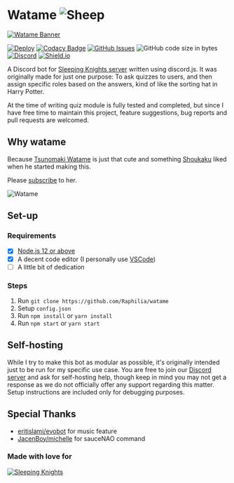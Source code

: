 # Watame ![Sheep](https://cdn.discordapp.com/emojis/684213920319537195.gif?v=1&size=40)

[![Watame Banner](https://i.postimg.cc/kGjccYP9/watame-banner.jpg)](https://www.youtube.com/channel/UCqm3BQLlJfvkTsX_hvm0UmA)

[![Deploy](https://img.shields.io/github/workflow/status/Raphilia/watame/Deploy/production?logo=github)](https://github.com/Raphilia/watame/actions) [![Codacy Badge](https://app.codacy.com/project/badge/Grade/afee7f296d044651b82699b23b0cf5cd)](https://www.codacy.com/manual/Raphilia/watame/dashboard?utm_source=github.com&utm_medium=referral&utm_content=Raphilia/watame&utm_campaign=Badge_Grade) [![GitHub Issues](https://img.shields.io/github/issues/raphilia/watame)](https://github.com/Raphilia/watame/issues) ![GitHub code size in bytes](https://img.shields.io/github/languages/code-size/raphilia/watame) [![Discord](https://img.shields.io/discord/616969119685935162?color=%237289da&label=chat&logo=discord&logoColor=white)](https://sleepingknights.moe/discord) [![Shield.io](https://img.shields.io/badge/open%20source-%E2%9D%A4-cyan?url=shields.io)](https://shields.io)

A Discord bot for [Sleeping Knights server](https://sleepingknights.moe/) written using discord.js. It was originally made for just one purpose: To ask quizzes to users, and then assign specific roles based on the answers, kind of like the sorting hat in Harry Potter.

At the time of writing quiz module is fully tested and completed, but since I have free time to maintain this project, feature suggestions, bug reports and pull requests are welcomed.

## Why watame

Because [Tsunomaki Watame](https://www.youtube.com/channel/UCqm3BQLlJfvkTsX_hvm0UmA) is just that cute and something [Shoukaku](https://github.com/Raphilia) liked when he started making this.

Please [subscribe](https://www.youtube.com/channel/UCqm3BQLlJfvkTsX_hvm0UmA?sub_confirmation=1) to her.

![Watame](https://yt3.ggpht.com/a/AATXAJzqZYR2ukuLZqCDgdsg9eid13borfDPzVBwTIDc=s300-c-k-c0xffffffff-no-rj-mo)

## Set-up

### Requirements

- [x] [Node.js 12 or above](https://nodejs.org/en/download/)
- [x] A decent code editor \(I personally use [VSCode](https://code.visualstudio.com/)\)
- [ ] A little bit of dedication

### Steps

1. Run `git clone https://github.com/Raphilia/watame`
2. Setup `config.json`
3. Run `npm install` or `yarn install`
4. Run `npm start` or `yarn start`

## Self-hosting

While I try to make this bot as modular as possible, it's originally intended just to be run for my specific use case. You are free to join our [Discord server](https://discord.gg/htn3D8p) and ask for self-hosting help, though keep in mind you may not get a response as we do not officially offer any support regarding this matter. Setup instructions are included only for debugging purposes.

## Special Thanks

- [eritislami/evobot](https://github.com/eritislami/evobot) for music feature
- [JacenBoy/michelle](https://github.com/JacenBoy/michelle) for sauceNAO command

### Made with love for

[![Sleeping Knights](https://i.postimg.cc/nLVLGXWd/sk-title.png)](https://sleepingknights.moe)
